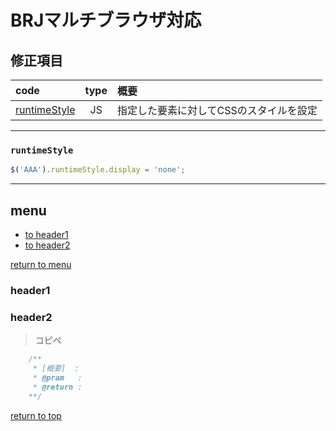 # **BRJ**マルチブラウザ対応

## 修正項目

|code|type|概要|
|:--|:--:|:--|
|[runtimeStyle](#runtimeStyle)|JS|指定した要素に対してCSSのスタイルを設定|

---
### `runtimeStyle`
``` JavaScript
$('AAA').runtimeStyle.display = 'none';
```

---

## menu
* [to header1](#header1)
* [to header2](#header2)

<!-- some long code -->

[return to menu](#menu)
### header1
### header2








> コピペ
``` JavaScript
	/**
	 * [概要]  :
	 * @pram   :
	 * @return :
	**/
```

[return to top](#修正項目)